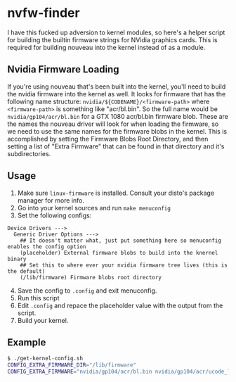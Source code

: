 # nvfw-finder
I have this fucked up adversion to kernel modules, so here's a helper script for building the builtin firmware strings for NVidia graphics cards. This is required for building nouveau into the kernel instead of as a module.

## Nvidia Firmware Loading
If you're using nouveau that's been built into the kernel, you'll need to build the nvidia firmware into the kernel as well. It looks for firmware that has the following name structure: `nvidia/${CODENAME}/<firmware-path>` where `<firmware-path>` is something like "acr/bl.bin". So the full name would be `nvidia/gp104/acr/bl.bin` for a GTX 1080 acr/bl.bin firmware blob. These are the names the nouveau driver will look for when loading the firmware, so we need to use the same names for the firmware blobs in the kernel. This is accomplished by setting the Firmware Blobs Root Directory, and then setting a list of "Extra Firmware" that can be found in that directory and it's subdirectories. 

## Usage
1. Make sure `linux-firmware` is installed. Consult your disto's package manager for more info.
2. Go into your kernel sources and run `make menuconfig`
3. Set the following configs:
```
Device Drivers --->
  Generic Driver Options --->
    ## It doesn't matter what, just put something here so menuconfig enables the config option
    (placeholder) External firmware blobs to build into the knernel binary
    ## Set this to where ever your nvidia firmware tree lives (this is the default)
    (/lib/firmware) Firmware blobs root directory
```
4. Save the config to `.config` and exit menuconfig.
5. Run this script
6. Edit `.config` and repace the placeholder value with the output from the script.
7. Build your kernel.

## Example
```bash
$ ./get-kernel-config.sh
CONFIG_EXTRA_FIRMWARE_DIR="/lib/firmware"
CONFIG_EXTRA_FIRMWARE="nvidia/gp104/acr/bl.bin nvidia/gp104/acr/ucode_load.bin nvidia/gp104/acr/ucode_unload.bin nvidia/gp104/acr/unload_bl.bin nvidia/gp104/gr/fecs_bl.bin nvidia/gp104/gr/fecs_data.bin nvidia/gp104/gr/fecs_inst.bin nvidia/gp104/gr/fecs_sig.bin nvidia/gp104/gr/gpccs_bl.bin nvidia/gp104/gr/gpccs_data.bin nvidia/gp104/gr/gpccs_inst.bin nvidia/gp104/gr/gpccs_sig.bin nvidia/gp104/gr/sw_bundle_init.bin nvidia/gp104/gr/sw_ctx.bin nvidia/gp104/gr/sw_method_init.bin nvidia/gp104/gr/sw_nonctx.bin nvidia/gp104/nvdec/scrubber.bin nvidia/gp104/sec2/desc.bin nvidia/gp104/sec2/image.bin nvidia/gp104/sec2/sig.bin"
```
